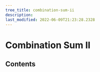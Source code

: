 ```yaml
---
tree_title: combination-sum-ii
description: 
last_modified: 2022-06-09T21:23:28.2328
---
```


# Combination Sum II

## Contents
